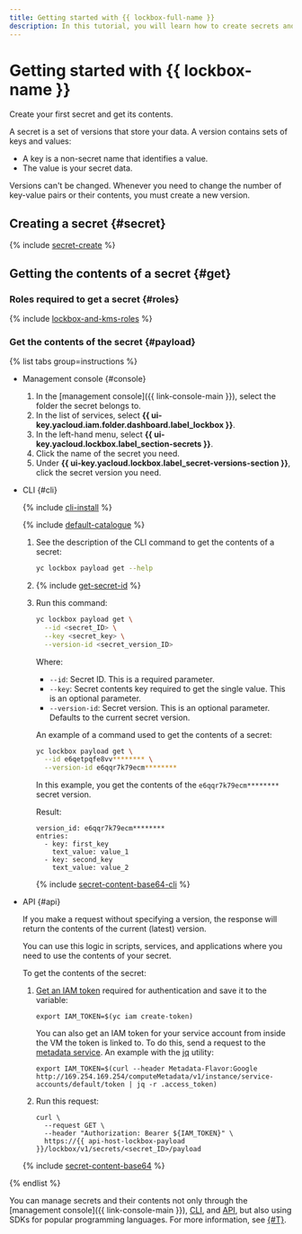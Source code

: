```yaml
---
title: Getting started with {{ lockbox-full-name }}
description: In this tutorial, you will learn how to create secrets and get their contents using {{ lockbox-full-name }}, a service for storing secrets. A secret is a set of versions that store your data. A version contains sets of keys and values. A key is a non-secret name that identifies a value. The value is your secret data.
---
```


# Getting started with {{ lockbox-name }}


Create your first secret and get its contents.

A secret is a set of versions that store your data. A version contains sets of keys and values:
* A key is a non-secret name that identifies a value.
* The value is your secret data.

Versions can't be changed. Whenever you need to change the number of key-value pairs or their contents, you must create a new version.

## Creating a secret {#secret}

{% include [secret-create](../_includes/lockbox/secret-create.md) %}

## Getting the contents of a secret {#get}

### Roles required to get a secret {#roles}

{% include [lockbox-and-kms-roles](../_includes/lockbox/lockbox-and-kms-roles.md) %}

### Get the contents of the secret {#payload}

{% list tabs group=instructions %}

- Management console {#console}

    1. In the [management console]({{ link-console-main }}), select the folder the secret belongs to.
    1. In the list of services, select **{{ ui-key.yacloud.iam.folder.dashboard.label_lockbox }}**.
    1. In the left-hand menu, select **{{ ui-key.yacloud.lockbox.label_section-secrets }}**.
    1. Click the name of the secret you need.
    1. Under **{{ ui-key.yacloud.lockbox.label_secret-versions-section }}**, click the secret version you need.

- CLI {#cli}

  {% include [cli-install](../_includes/cli-install.md) %}

  {% include [default-catalogue](../_includes/default-catalogue.md) %}

  1. See the description of the CLI command to get the contents of a secret:

      ```bash
      yc lockbox payload get --help
      ```

  1. {% include [get-secret-id](../_includes/lockbox/get-secret-id.md) %}

  1. Run this command:

      ```bash
      yc lockbox payload get \
        --id <secret_ID> \
        --key <secret_key> \
        --version-id <secret_version_ID>
      ```

      Where:

      * `--id`: Secret ID. This is a required parameter.
      * `--key`: Secret contents key required to get the single value. This is an optional parameter.
      * `--version-id`: Secret version. This is an optional parameter. Defaults to the current secret version.

      An example of a command used to get the contents of a secret:

      ```bash
      yc lockbox payload get \
        --id e6qetpqfe8vv******** \
        --version-id e6qqr7k79ecm********
      ```

      In this example, you get the contents of the `e6qqr7k79ecm********` secret version.

      Result:

      ```text
      version_id: e6qqr7k79ecm********
      entries:
        - key: first_key
          text_value: value_1
        - key: second_key
          text_value: value_2
      ```

      {% include [secret-content-base64-cli](../_includes/lockbox/secret-content-base64-cli.md) %}

- API {#api}

    If you make a request without specifying a version, the response will return the contents of the current (latest) version.

    You can use this logic in scripts, services, and applications where you need to use the contents of your secret.

    To get the contents of the secret:
    1. [Get an IAM token](../iam/operations/iam-token/create.md) required for authentication and save it to the variable:

        ```
        export IAM_TOKEN=$(yc iam create-token)
        ```

        You can also get an IAM token for your service account from inside the VM the token is linked to. To do this, send a request to the [metadata service](../compute/operations/vm-info/get-info.md#request-examples). An example with the [jq](https://stedolan.github.io/jq/) utility:
        
        ```
        export IAM_TOKEN=$(curl --header Metadata-Flavor:Google http://169.254.169.254/computeMetadata/v1/instance/service-accounts/default/token | jq -r .access_token)
        ```

    1. Run this request:

        ```
        curl \
          --request GET \
          --header "Authorization: Bearer ${IAM_TOKEN}" \
          https://{{ api-host-lockbox-payload }}/lockbox/v1/secrets/<secret_ID>/payload
        ```

    {% include [secret-content-base64](../_includes/lockbox/secret-content-base64.md) %}

{% endlist %}

You can manage secrets and their contents not only through the [management console]({{ link-console-main }}), [CLI](../cli/quickstart.md), and [API](../overview/api.md), but also using SDKs for popular programming languages. For more information, see [{#T}](./concepts/index.md#interface).
